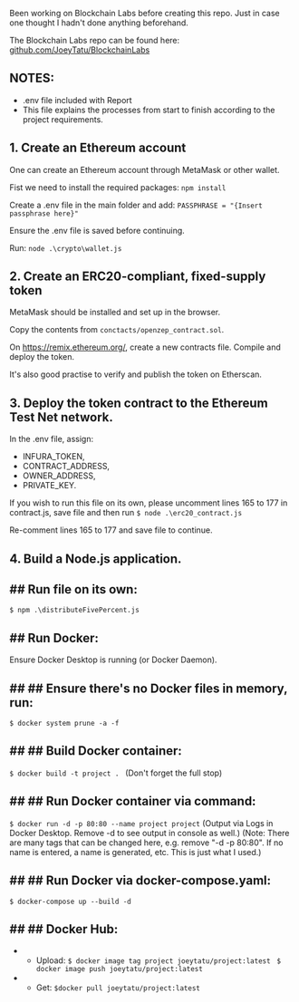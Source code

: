 Been working on Blockchain Labs before creating this repo. Just in case one thought I hadn't done anything beforehand.

The Blockchain Labs repo can be found here: [github.com/JoeyTatu/BlockchainLabs](https://github.com/JoeyTatu/BlockchainLabs)


## NOTES: ##
- .env file included with Report
- This file explains the processes from start to finish according to the project requirements.


## 1. Create an Ethereum account ##

One can create an Ethereum account through MetaMask or other wallet.

Fist we need to install the required packages:
    ``` npm install ```

Create a .env file in the main folder and add:
    ```PASSPHRASE = "{Insert passphrase here}"```

Ensure the .env file is saved before continuing.

Run: ``` node .\crypto\wallet.js ```



## 2. Create an ERC20-compliant, fixed-supply token ##

MetaMask should be installed and set up in the browser.

Copy the contents from 
``` conctacts/openzep_contract.sol ```.

On https://remix.ethereum.org/, create a new contracts file.
Compile and deploy the token. 

It's also good practise to verify and publish the token on Etherscan.



## 3. Deploy the token contract to the Ethereum Test Net network. ##

In the .env file, assign:
- INFURA_TOKEN,
- CONTRACT_ADDRESS,
- OWNER_ADDRESS,
- PRIVATE_KEY.

If you wish to run this file on its own, please uncomment lines 165 to 177 in contract.js, save file and then run
```$ node .\erc20_contract.js ```

Re-comment lines 165 to 177 and save file to continue.



## 4. Build a Node.js application. 

## ## Run file on its own: 
```$ npm .\distributeFivePercent.js ```

## ## Run Docker:
Ensure Docker Desktop is running (or Docker Daemon).

## ## ## Ensure there's no Docker files in memory, run:
```$ docker system prune -a -f ```

## ## ## Build Docker container:
```$ docker build -t project . ```
(Don't forget the full stop)

## ## ## Run Docker container via command:
``` $ docker run -d -p 80:80 --name project project ```
(Output via Logs in Docker Desktop. Remove -d to see output in console as well.)
(Note: There are many tags that can be changed here, e.g. remove "-d -p 80:80". If no name is entered, a name is generated, etc. This is just what I used.)

## ## ## Run Docker via docker-compose.yaml:
``` $ docker-compose up --build -d ```

## ## ## Docker Hub:
- - Upload:
```$ docker image tag project joeytatu/project:latest ```
```$ docker image push joeytatu/project:latest ```

- - Get:
``` $docker pull joeytatu/project:latest ```

